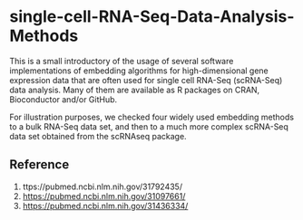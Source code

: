 # single-cell-RNA-Seq-Data-Analysis-Methods

This is a small introductory of the usage of several software implementations of embedding algorithms for high-dimensional gene expression data that are often used for single cell RNA-Seq (scRNA-Seq) data analysis. Many of them are available as R packages on CRAN, Bioconductor and/or GitHub.

For illustration purposes, we checked four widely used embedding methods to a bulk RNA-Seq data set, and then to a much more complex scRNA-Seq data set obtained from the scRNAseq package.


## Reference
1) ttps://pubmed.ncbi.nlm.nih.gov/31792435/
2) https://pubmed.ncbi.nlm.nih.gov/31097661/
3) https://pubmed.ncbi.nlm.nih.gov/31436334/
